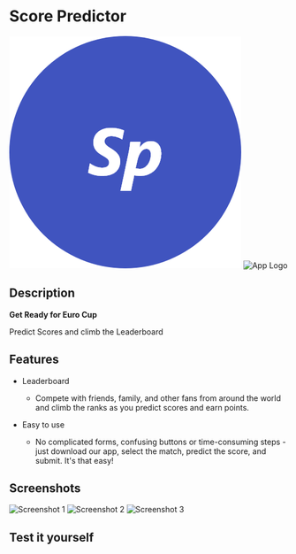 # Score Predictor

![App Logo](./images/logo.png)
![App Logo](https://firebasestorage.googleapis.com/v0/b/the-score-predictor.appspot.com/o/logo.png?alt=media&token=23bd910d-9168-497c-885e-d12b4ee02c58&_gl=1*6pci7z*_ga*MTY0NzE1NjYyMi4xNjk3NDAyNjM1*_ga_CW55HF8NVT*MTY5NzQwMjYzNS4xLjEuMTY5NzQwMjgwMC40MC4wLjA.)


## Description
**Get Ready for Euro Cup**

Predict Scores and climb the Leaderboard

## Features

- Leaderboard 
  
  - Compete with friends, family, and other fans from around the world and climb the ranks as you predict scores and earn points.

- Easy to use
  
  - No complicated forms, confusing buttons or time-consuming steps - just download our app, select the match, predict the score, and submit. It's that easy!

## Screenshots

![Screenshot 1](https://firebasestorage.googleapis.com/v0/b/the-score-predictor.appspot.com/o/image1.png?alt=media&token=50854592-c4c6-49cb-8f8f-642ab443380c&_gl=1*1otmca5*_ga*MTY0NzE1NjYyMi4xNjk3NDAyNjM1*_ga_CW55HF8NVT*MTY5NzQwMjYzNS4xLjEuMTY5NzQwMjk3MS42MC4wLjA.)
![Screenshot 2](https://firebasestorage.googleapis.com/v0/b/the-score-predictor.appspot.com/o/image2.png?alt=media&token=65c2a298-a029-4de0-8e63-2d230d7ccee9&_gl=1*1iklhl2*_ga*MTY0NzE1NjYyMi4xNjk3NDAyNjM1*_ga_CW55HF8NVT*MTY5NzQwMjYzNS4xLjEuMTY5NzQwMjk3My41OC4wLjA.)
![Screenshot 3](https://firebasestorage.googleapis.com/v0/b/the-score-predictor.appspot.com/o/image3.png?alt=media&token=c2c69df0-c02f-46ce-9dc9-92a0c9bd41bc&_gl=1*v6n549*_ga*MTY0NzE1NjYyMi4xNjk3NDAyNjM1*_ga_CW55HF8NVT*MTY5NzQwMjYzNS4xLjEuMTY5NzQwMjk3NS41Ni4wLjA.)

## Test it yourself

